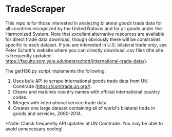 # TradeScraper

This repo is for those interested in analyzing bilateral _goods_ trade data for all countries recognized by the United Nations and for all goods under the Harmonized System. Note that excellent alternative resources are available for direct trade data download, though obviously there will be constraints specific to each dataset. If you are interested in U.S. bilateral trade *only*, see Peter Schott's website where you can directly download .csv files (the site is frequently updated: https://faculty.som.yale.edu/peterschott/international-trade-data/).

The getHS6.py script implements the following:
1. Uses bulk API to scrape international goods trade data from UN Comtrade (https://comtrade.un.org/).
2. Cleans and matches country names with official international country codes.
3. Merges with international service trade data.
4. Creates one large dataset containing all of world's bilateral trade in goods and services, 2000-2014.

*Note: Check frequently API updates at UN Comtrade. You may be able to avoid unnecessary coding!
